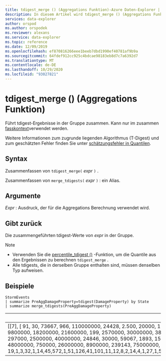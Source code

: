 ```yaml
---
title: tdigest_merge () (Aggregations Funktion)-Azure Daten-Explorer | Microsoft-Dokumentation
description: In diesem Artikel wird tdigest_merge () (Aggregations Funktion) in Azure Daten-Explorer beschrieben.
services: data-explorer
author: orspod
ms.author: orspodek
ms.reviewer: alexans
ms.service: data-explorer
ms.topic: reference
ms.date: 12/09/2019
ms.openlocfilehash: ef870816266eee1beeb7dbd1990ef40781af9b9a
ms.sourcegitcommit: 64fdef912cc925c4bdcae98183eb8d7c7a6392d7
ms.translationtype: MT
ms.contentlocale: de-DE
ms.lasthandoff: 10/29/2020
ms.locfileid: "93027821"
---
```

# <a name="tdigest_merge-aggregation-function"></a>tdigest_merge () (Aggregations Funktion)

Führt tdigest-Ergebnisse in der Gruppe zusammen. Kann nur im zusammen [fasskontext](summarizeoperator.md)verwendet werden.

Weitere Informationen zum zugrunde liegenden Algorithmus (T-Digest) und zum geschätzten Fehler finden Sie unter [schätzungsfehler in Quantilen](percentiles-aggfunction.md#estimation-error-in-percentiles).

## <a name="syntax"></a>Syntax

Zusammenfassen von `tdigest_merge(` *expr* `)` .

Zusammenfassen von `merge_tdigests(` *expr* `)` : ein Alias.

## <a name="arguments"></a>Argumente

*Expr* : Ausdruck, der für die Aggregations Berechnung verwendet wird. 

## <a name="returns"></a>Gibt zurück

Die zusammengeführten tdigest-Werte von *expr* in der Gruppe.

> [!NOTE]
>
> * Verwenden Sie die [percentile_tdigest ()](percentile-tdigestfunction.md) -Funktion, um die Quantile aus den Ergebnissen zu berechnen `tdigest_merge` .
> * Alle tdigests, die in derselben Gruppe enthalten sind, müssen denselben Typ aufweisen.

## <a name="examples"></a>Beispiele

<!-- csl: https://help.kusto.windows.net:443/Samples -->
```kusto
StormEvents
| summarize PreAggDamageProperty=tdigest(DamageProperty) by State
| summarize merge_tdigests(PreAggDamageProperty)
```

|merge_tdigests_PreAggDamageProperty|
|---|
|[[7], [ 91, 30, 73667, 966, 110000000, 24428, 2.500, 20000, 16500000, 6292, 40000, 123208, 1000000, 133091, 90583, 20000000, 977000, 2007, 547000, 19000000, 1221, 9600000, 300000, 70072, 55940, 75000, 417500, 1410000, 20400000, 331500, 15000000, 62000000, 50222, 121690000, 160400, 6200000, 252500, 450, 11000000, 2200000, 5700000, 11566, 12000000, 263, 50000, 200.000, 3700000, 13286, 171000, 100000000, 28200000, 65000000, 17709, 30693, 16000000, 7938, 5200, 2875, 1500000, 3480000, 151100000, 9800000, 18200000, 21600000, 199, 2570000, 30000000, 38000000, 72000, 891250, 500000000, 26385, 80092, 27000000, 35000000, 754500, 11500000, 3262500, 113945, 5.000, 62429, 175294, 9071, 6500000, 3321, 15159, 21850000, 300000000, 22683, 3000, 10000000, 60055, 600000, 52000000, 496000, 15000, 50.000.000, 10140000, 11900000, 2100000, 62600000, 77125, 310667, 70000000, 101000000, 2088, 1608571, 19182, 400000, 179833, 775000, 612000, 150000000, 13500000, 2600000, 1250000, 65400, 45000000, 297000, 2500000, 40000000, 24846, 30000, 59067, 1893, 15762, 142571, 220666, 195000, 2000000, 355000, 2275000, 6000000, 46000000, 38264, 50857, 4002, 97333, 27750, 1 000, 1111429, 7043, 272500, 455200, 503, 37500000, 10000, 1489, 0, 1200000, 110538, 60000000, 250.000, 10730, 1901429, 291000, 698750, 649000, 2716667, 137000000, 6400000, 29286, 41051, 6850000, 102000, 4602, 80000000, 250000000, 371667, 8000000, 729, 8120000, 5000000, 20830, 152400, 803300, 349667, 202000, 207000, 81150000, 48000000, 750000, 26000000, 8900000, 239143, 75000000, 248000, 14342, 74857, 5992, 500.000, 150000, 938000, 10533333, 45248, 105000000, 7000000, 35030, 4000000, 2000, 7692500, 3000000, 25000000, 4500000, 87222, 12054, 100000, 25000, 9771, 4840000, 28000000, 1307143, 32024], [ 19,1,3,32,1,14,45,572,1,51,126,41,101,11,12,8,2,14,4,1,27,1,58,42,20,177,6,4,1,12,10,2,9,1,5,1,2,28,3,6,1,23,4,30,610,145,1,21,4,2,1,1,24,13,1,153,5,4,26,5,1,6,1,1,28,1,5,1,11,4,1,13,44,2,4,2,1,4,9,1672,7,17,47,2,39,17,2,1,17,666,16,71,21,3,1,530,10,1,1,2,1,4,6,4,1,20,7,11,40,6,2,1,1,2,1,3,5,2,1,21,2,13,271,3,14,23,7,15,2,41,1,2,7,1,27,7,205,3,4,1403,7,69,4,10,215,1,1472,127,45756,10,13,1,198,17,7,1,12,7,6,1,1,14,7,2,2,17,1,2,3,2,48,5,21,10,5,10,21,4,5,1,2,39,2,2,7,1,1,22,7,60,175,119,3,3,40,1,8,101,15,1135,4,22,3,3,9,76,430,611,12,1,2,7,8]]|

